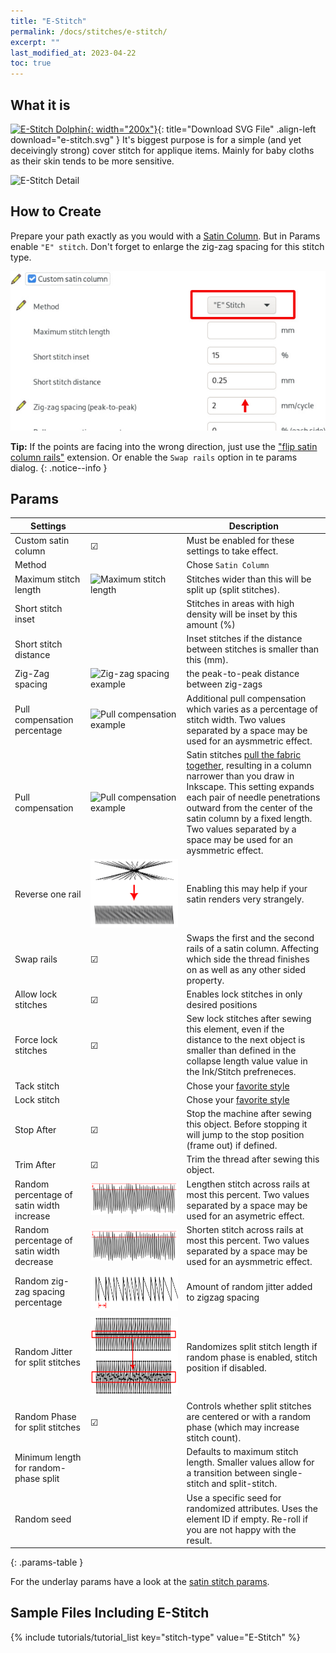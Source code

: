 ```yaml
---
title: "E-Stitch"
permalink: /docs/stitches/e-stitch/
excerpt: ""
last_modified_at: 2023-04-22
toc: true
---
```

## What it is

[![E-Stitch Dolphin](/assets/images/docs/e-stitch-example.jpg){: width="200x"}](/assets/images/docs/e-stitch.svg){: title="Download SVG File" .align-left download="e-stitch.svg" }
It's biggest purpose is for a simple (and yet deceivingly strong) cover stitch for applique items. Mainly for baby cloths as their skin tends to be more sensitive.

![E-Stitch Detail](/assets/images/docs/e-stitch-detail.jpg)

## How to Create

Prepare your path exactly as you would with a [Satin Column](/docs/stitches/satin-column). But in Params enable `"E" stitch`. Don't forget to enlarge the zig-zag spacing for this stitch type.

![Params Satin Column.jpg](/assets/images/docs/en/params-e-stitch.jpg)

**Tip:** If the points are facing into the wrong direction, just use the ["flip satin column rails"](/docs/satin-tools/#flip-satin-column-rails) extension. Or enable the `Swap rails` option in te params dialog.
{: .notice--info }

## Params

Settings||Description
---|---|--
Custom satin column   | ☑ |Must be enabled for these settings to take effect.
Method                | |Chose `Satin Column`
Maximum stitch length | ![Maximum stitch length](/assets/images/docs/params-satin-maximum_stitch_length.png) | Stitches wider than this will be split up (split stitches).
Short stitch inset    |  | Stitches in areas with high density will be inset by this amount (%)
Short stitch distance |  | Inset stitches if the distance between stitches is smaller than this (mm).
Zig-Zag spacing       |![Zig-zag spacing example](/assets/images/docs/params-satin-zig-zag-spacing.png)|the peak-to-peak distance between zig-zags
Pull compensation percentage |![Pull compensation example](/assets/images/docs/params-satin-pull_compensation.png)|Additional pull compensation which varies as a percentage of stitch width. Two values separated by a space may be used for an aysmmetric effect.
Pull compensation     |![Pull compensation example](/assets/images/docs/params-satin-pull_compensation.png)|Satin stitches [pull the fabric together](/tutorials/push-pull-compensation/), resulting in a column narrower than you draw in Inkscape. This setting expands each pair of needle penetrations outward from the center of the satin column by a fixed length. Two values separated by a space may be used for an aysmmetric effect.
Reverse one rail      |![Reverse Rung](/assets/images/docs/satin-reverse-rung.png) | Enabling this may help if your satin renders very strangely.
Swap rails            |☑ | Swaps the first and the second rails of a satin column. Affecting which side the thread finishes on as well as any other sided property.
Allow lock stitches   |☑ |Enables lock stitches in only desired positions
Force lock stitches   |☑ | Sew lock stitches after sewing this element, even if the distance to the next object is smaller than defined in the collapse length value value in the Ink/Stitch prefreneces.
Tack stitch           | |Chose your [favorite style](/docs/stitches/lock-stitches/)
Lock stitch           | |Chose your [favorite style](/docs/stitches/lock-stitches/)
Stop After            |☑ | Stop the machine after sewing this object. Before stopping it will jump to the stop position (frame out) if defined.
Trim After            |☑ | Trim the thread after sewing this object.
Random percentage of satin width increase |![Random width increase](/assets/images/docs/params-satin-random-width-increase.png)| Lengthen stitch across rails at most this percent. Two values separated by a space may be used for an asymetric effect.
Random percentage of satin width decrease |![Random width decrease](/assets/images/docs/params-satin-random-width-decrease.png)| Shorten stitch across rails at most this percent. Two values separated by a space may be used for an aysmmetric effect.
Random zig-zag spacing percentage         |![Random zigzag spacing](/assets/images/docs/params-satin-random-zigzag-spacing.png)|Amount of random jitter added to zigzag spacing
Random Jitter for split stitches          |![Random split stitch jitter](/assets/images/docs/params-satin-random-split-stitch-jitter.png)| Randomizes split stitch length if random phase is enabled, stitch position if disabled.
Random Phase for split stitches           |☑ | Controls whether split stitches are centered or with a random phase (which may increase stitch count).
Minimum length for random-phase split     |  | Defaults to maximum stitch length. Smaller values allow for a transition between single-stitch and split-stitch.
Random seed           | | Use a specific seed for randomized attributes. Uses the element ID if empty. Re-roll if you are not happy with the result.
{: .params-table }

For the underlay params have a look at the [satin stitch params](/docs/stitches/satin-column/#params).

## Sample Files Including E-Stitch

{% include tutorials/tutorial_list key="stitch-type" value="E-Stitch" %}


